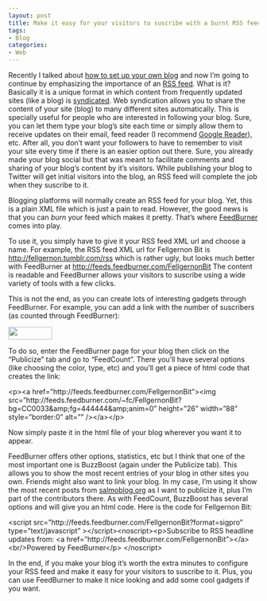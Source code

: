 ```yaml
---
layout: post
title: Make it easy for your visitors to suscribe with a burnt RSS feed
tags:
- Blog
categories:
- Web
---
```

<p>Recently I talked about <a href="http://fellgernon.tumblr.com/post/13070638939/setting-up-your-blog">how to set up your own blog</a> and now I&#8217;m going to continue by emphasizing the importance of an <a href="http://en.wikipedia.org/wiki/RSS">RSS feed</a>. What is it? Basically it is a unique format in which content from frequently updated sites (like a blog) is <a href="http://en.wikipedia.org/wiki/Web_syndication">syndicated</a>. Web syndication allows you to share the content of your site (blog) to many different sites automatically. This is specially useful for people who are interested in following your blog. Sure, you can let them type your blog&#8217;s site each time or simply allow them to receive updates on their email, feed reader (I recommend <a href="http://www.google.com/reader">Google Reader</a>), etc. After all, you don&#8217;t want your followers to have to remember to visit your site every time if there is an easier option out there. Sure, you already made your blog social but that was meant to facilitate comments and sharing of your blog&#8217;s content by it&#8217;s visitors. While publishing your blog to Twitter will get initial visitors into the blog, an RSS feed will complete the job when they suscribe to it.</p>
<p>Blogging platforms will normally create an RSS feed for your blog. Yet, this is a plain XML file which is just a pain to read. However, the good news is that you can <em>burn</em> your feed which makes it pretty. That&#8217;s where <a href="http://feedburner.google.com">FeedBurner</a> comes into play. </p>
<p>To use it, you simply have to give it your RSS feed XML url and choose a name. For example, the RSS feed XML url for Fellgernon Bit is <a href="http://fellgernon.tumblr.com/rss"><a href="http://fellgernon.tumblr.com/rss">http://fellgernon.tumblr.com/rss</a></a> which is rather ugly, but looks much better with FeedBurner at <a href="http://feeds.feedburner.com/FellgernonBit"><a href="http://feeds.feedburner.com/FellgernonBit">http://feeds.feedburner.com/FellgernonBit</a></a> The content is readable and FeedBurner allows your visitors to suscribe using a wide variety of tools with a few clicks.</p>
<p>This is not the end, as you can create lots of interesting gadgets through FeedBurner. For example, you can add a link with the number of suscribers (as counted through FeedBurner):</p>
<p><img height="26" src="http://feeds.feedburner.com/~fc/FellgernonBit?bg=CC0033&amp;fg=444444&amp;anim=0" width="88"/></p>
<p>To do so, enter the FeedBurner page for your blog then click on the &#8220;Publicize&#8221; tab and go to &#8220;FeedCount&#8221;. There you&#8217;ll have several options (like choosing the color, type, etc) and you&#8217;ll get a piece of html code that creates the link:</p>
<p>&lt;p&gt;&lt;a href=&#8221;http://feeds.feedburner.com/FellgernonBit&#8221;&gt;&lt;img src=&#8221;http://feeds.feedburner.com/~fc/FellgernonBit?bg=CC0033&amp;amp;fg=444444&amp;amp;anim=0&#8221; height=&#8221;26&#8221; width=&#8221;88&#8221; style=&#8221;border:0&#8221; alt=&#8221;&#8221; /&gt;&lt;/a&gt;&lt;/p&gt;</p>
<p>Now simply paste it in the html file of your blog wherever you want it to appear.</p>

<p>FeedBurner offers other options, statistics, etc but I think that one of the most important one is BuzzBoost (again under the Publicize tab). This allows you to show the most recent entries of your blog in other sites you own. Friends might also want to link your blog. In my case, I&#8217;m using it show the most recent posts from <a href="http://salmoblog.org">salmoblog.org</a> as I want to publicize it, plus I&#8217;m part of the contributors there. As with FeedCount, BuzzBoost has several options and will give you an html code. Here is the code for Fellgernon Bit:</p>

<p>&lt;script src=&#8221;http://feeds.feedburner.com/FellgernonBit?format=sigpro&#8221; type=&#8221;text/javascript&#8221; &gt;&lt;/script&gt;&lt;noscript&gt;&lt;p&gt;Subscribe to RSS headline updates from: &lt;a href=&#8221;http://feeds.feedburner.com/FellgernonBit&#8221;&gt;&lt;/a&gt;&lt;br/&gt;Powered by FeedBurner&lt;/p&gt; &lt;/noscript&gt;</p>
<p>In the end, if you make your blog it&#8217;s worth the extra minutes to configure your RSS feed and make it easy for your visitors to suscribe to it. Plus, you can use FeedBurner to make it nice looking and add some cool gadgets if you want.</p>
